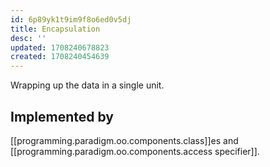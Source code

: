 ```yaml
---
id: 6p89yk1t9im9f8o6ed0v5dj
title: Encapsulation
desc: ''
updated: 1708240678823
created: 1708240454639
---
```


Wrapping up the data in a single unit.

## Implemented by 

[[programming.paradigm.oo.components.class]]es and [[programming.paradigm.oo.components.access specifier]].

